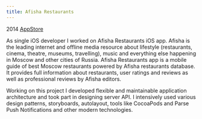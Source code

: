 ```yaml
---
title: Afisha Restaurants
---
```


2014 [AppStore](https://itunes.apple.com/ru/app/afisa-restorany/id916815434?mt=8)

As single iOS developer I worked on Afisha Restaurants iOS app. Afisha is the leading internet and offline media resource about lifestyle (restaurants, cinema, theatre, museums, travelling), music and everything else happening in Moscow and other cities of Russia. Afisha Restaurants app is a mobile guide of best Moscow restaurants powered by Afisha restaurants database. It provides full information about restaurants, user ratings and reviews as well as professional reviews by Afisha editors.

Working on this project I developed flexible and maintainable application architecture and took part in designing server API. I intensively used various design patterns, storyboards, autolayout, tools like CocoaPods and Parse Push Notifications and other modern technologies.


